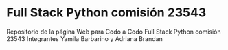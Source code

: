# Full Stack Python comisión 23543
Repositorio de la página Web para Codo a Codo Full Stack Python comisión 23543
Integrantes Yamila Barbarino y Adriana Brandan

